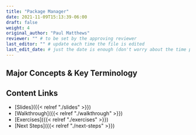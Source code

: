 ```yaml
---
title: "Package Manager"
date: 2021-11-09T15:13:39-06:00
draft: false
weight: 4
original_author: "Paul Matthews" 
reviewer: "" # to be set by the approving reviewer
last_editor: "" # update each time the file is edited
last_edit_date: # just the date is enough (don't worry about the time portion)
---
```


## Major Concepts & Key Terminology

## Content Links

- [Slides]({{< relref "./slides" >}})
- [Walkthrough]({{< relref "./walkthrough" >}})
- [Exercises]({{< relref "./exercises" >}})
- [Next Steps]({{< relref "./next-steps" >}})
